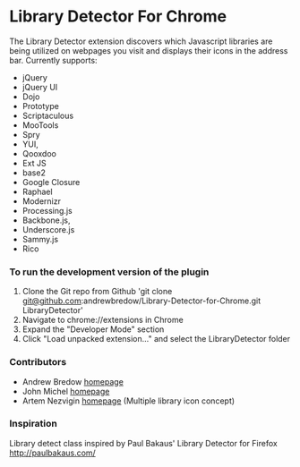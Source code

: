 Library Detector For Chrome
===========================

The Library Detector extension discovers which Javascript libraries are being 
utilized on webpages you visit and displays their icons in the address bar. Currently 
supports: 

- jQuery
- jQuery UI
- Dojo
- Prototype
- Scriptaculous
- MooTools 
- Spry
- YUI, 
- Qooxdoo
- Ext JS
- base2
- Google Closure
- Raphael
- Modernizr 
- Processing.js
- Backbone.js,
- Underscore.js
- Sammy.js
- Rico

### To run the development version of the plugin
1. Clone the Git repo from Github 'git clone git@github.com:andrewbredow/Library-Detector-for-Chrome.git LibraryDetector'
2. Navigate to chrome://extensions in Chrome
3. Expand the "Developer Mode" section
4. Click "Load unpacked extension..." and select the LibraryDetector folder

### Contributors
- Andrew Bredow [homepage](http://andrewbredow.com)
- John Michel [homepage](http://www.cowbird.org)
- Artem Nezvigin [homepage](http://artnez.com) (Multiple library icon concept)

### Inspiration
Library detect class inspired by Paul Bakaus' Library Detector for Firefox
http://paulbakaus.com/